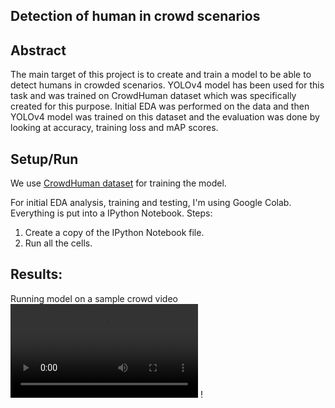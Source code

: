 ## Detection of human in crowd scenarios

## Abstract
The main target of this project is to create and train a model to be able to detect humans in crowded scenarios. YOLOv4 model has been used for this task and was trained on CrowdHuman dataset which was specifically created for this purpose. Initial EDA was performed on the data and then YOLOv4 model was trained on this dataset and the evaluation was done by looking at accuracy, training loss and mAP scores. 

## Setup/Run

We use [CrowdHuman dataset](https://www.crowdhuman.org/) for training the model.

For initial EDA analysis, training and testing, I'm using Google Colab. Everything is put into a IPython Notebook. 
Steps: 
1. Create a copy of the IPython Notebook file.
2. Run all the cells. 


## Results:

Running model on a sample crowd video
![Alt text](test_video.mp4)          !
